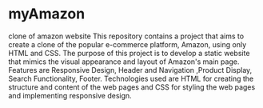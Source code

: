 # myAmazon
clone of amazon website
This repository contains a project that aims to create a clone of the popular e-commerce platform, Amazon, using only HTML and CSS. The purpose of this project is to develop a static website that mimics the visual appearance and layout of Amazon's main page. Features are Responsive Design, Header and Navigation ,Product Display, Search Functionality, Footer. Technologies used are HTML for creating the structure and content of the web pages and CSS for styling the web pages and implementing responsive design.

